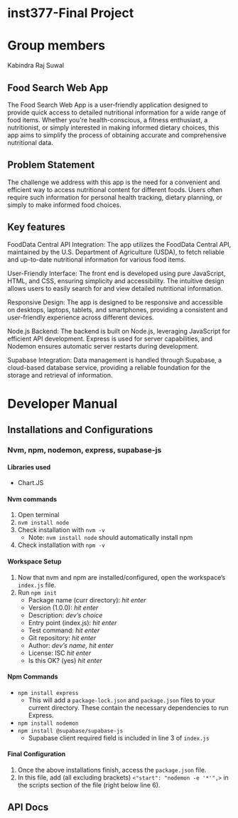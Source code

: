# inst377-Final Project
# Group members 
Kabindra Raj Suwal

## Food Search Web App
The Food Search Web App is a user-friendly application designed to provide quick access to detailed nutritional information for a wide range of food items. Whether you're health-conscious, a fitness enthusiast, a nutritionist, or simply interested in making informed dietary choices, this app aims to simplify the process of obtaining accurate and comprehensive nutritional data.
## Problem Statement
The challenge we address with this app is the need for a convenient and efficient way to access nutritional content for different foods. Users often require such information for personal health tracking, dietary planning, or simply to make informed food choices.
## Key features
FoodData Central API Integration: The app utilizes the FoodData Central API, maintained by the U.S. Department of Agriculture (USDA), to fetch reliable and up-to-date nutritional information for various food items.

User-Friendly Interface: The front end is developed using pure JavaScript, HTML, and CSS, ensuring simplicity and accessibility. The intuitive design allows users to easily search for and view detailed nutritional information.

Responsive Design: The app is designed to be responsive and accessible on desktops, laptops, tablets, and smartphones, providing a consistent and user-friendly experience across different devices.

Node.js Backend: The backend is built on Node.js, leveraging JavaScript for efficient API development. Express is used for server capabilities, and Nodemon ensures automatic server restarts during development.

Supabase Integration: Data management is handled through Supabase, a cloud-based database service, providing a reliable foundation for the storage and retrieval of information.
# Developer Manual

## Installations and Configurations

### Nvm, npm, nodemon, express, supabase-js

#### Libraries used 
- Chart.JS

#### Nvm commands
1. Open terminal
2. `nvm install node`
3. Check installation with `nvm -v`
   - Note: `nvm install node` should automatically install npm
4. Check installation with `npm -v`

#### Workspace Setup
1. Now that nvm and npm are installed/configured, open the workspace’s `index.js` file.
2. Run `npm init`
   - Package name (curr directory): *hit enter*
   - Version (1.0.0): *hit enter*
   - Description: *dev’s choice*
   - Entry point (index.js): *hit enter*
   - Test command: *hit enter*
   - Git repository: *hit enter*
   - Author: *dev’s name, hit enter*
   - License: ISC *hit enter*
   - Is this OK? (yes) *hit enter*

#### Npm Commands
- `npm install express`
  - This will add a `package-lock.json` and `package.json` files to your current directory. These contain the necessary dependencies to run Express.
- `npm install nodemon`
- `npm install @supabase/supabase-js`
  - Supabase client required field is included in line 3 of `index.js`

#### Final Configuration
1. Once the above installations finish, access the `package.json` file.
2. In this file, add (all excluding brackets) `<"start": "nodemon -e '*'",>` in the scripts section of the file (right below line 6).

## API Docs

